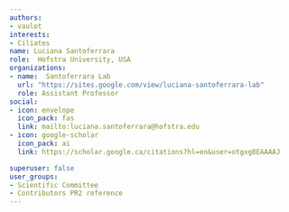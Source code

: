 ```yaml
---
authors:
- vaulot
interests:
- Ciliates
name: Luciana Santoferrara
role:  Hofstra University, USA
organizations:
- name:  Santoferrara Lab
  url: "https://sites.google.com/view/luciana-santoferrara-lab"
  role: Assistant Professor
social:
- icon: envelope
  icon_pack: fas
  link: mailto:luciana.santoferrara@hofstra.edu
- icon: google-scholar
  icon_pack: ai
  link: https://scholar.google.ca/citations?hl=en&user=otgxg8EAAAAJ

superuser: false
user_groups:
- Scientific Committee
- Contributors PR2 reference
---
```

